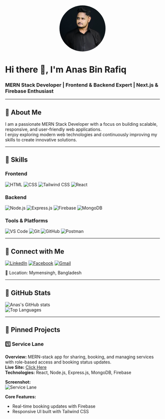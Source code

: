 <!-- Banner Image -->
<p align="center">
  <img src="./Image/anas.png" alt="Banner" width="150" style="border-radius:50%;">
</p>

# Hi there 👋, I'm Anas Bin Rafiq
### MERN Stack Developer | Frontend & Backend Expert | Next.js & Firebase Enthusiast

---

## 🔹 About Me
I am a passionate MERN Stack Developer with a focus on building scalable, responsive, and user-friendly web applications.  
I enjoy exploring modern web technologies and continuously improving my skills to create innovative solutions.  

---

## 🔹 Skills

### Frontend
![HTML](https://img.shields.io/badge/HTML-E34F26?style=for-the-badge&logo=html5&logoColor=white)
![CSS](https://img.shields.io/badge/CSS-1572B6?style=for-the-badge&logo=css3&logoColor=white)
![Tailwind CSS](https://img.shields.io/badge/Tailwind%20CSS-06B6D4?style=for-the-badge&logo=tailwind-css&logoColor=white)
![React](https://img.shields.io/badge/React-61DAFB?style=for-the-badge&logo=react&logoColor=black)

### Backend
![Node.js](https://img.shields.io/badge/Node.js-339933?style=for-the-badge&logo=node.js&logoColor=white)
![Express.js](https://img.shields.io/badge/Express.js-000000?style=for-the-badge&logo=express&logoColor=white)
![Firebase](https://img.shields.io/badge/Firebase-FFCA28?style=for-the-badge&logo=firebase&logoColor=black)
![MongoDB](https://img.shields.io/badge/MongoDB-47A248?style=for-the-badge&logo=mongodb&logoColor=white)

### Tools & Platforms
![VS Code](https://img.shields.io/badge/VS%20Code-007ACC?style=for-the-badge&logo=visual-studio-code&logoColor=white)
![Git](https://img.shields.io/badge/Git-F05032?style=for-the-badge&logo=git&logoColor=white)
![GitHub](https://img.shields.io/badge/GitHub-181717?style=for-the-badge&logo=github&logoColor=white)
![Postman](https://img.shields.io/badge/Postman-FF6C37?style=for-the-badge&logo=postman&logoColor=white)

---

## 🔹 Connect with Me
[![LinkedIn](https://img.shields.io/badge/LinkedIn-0A66C2?style=for-the-badge&logo=linkedin&logoColor=white)](https://www.linkedin.com/in/anas-bin-rafiq-284573371/)
[![Facebook](https://img.shields.io/badge/Facebook-1877F2?style=for-the-badge&logo=facebook&logoColor=white)](https://www.facebook.com/abr.anas.9/)
[![Gmail](https://img.shields.io/badge/Gmail-D14836?style=for-the-badge&logo=gmail&logoColor=white)](mailto:rafiqanas43@gmail.com)

📍 Location: Mymensingh, Bangladesh  

---

## 🔹 GitHub Stats
![Anas's GitHub stats](https://github-readme-stats.vercel.app/api?username=Anas011232&show_icons=true&theme=tokyonight)  
![Top Languages](https://github-readme-stats.vercel.app/api/top-langs/?username=Anas011232&layout=compact&theme=tokyonight)

---

## 🔹 Pinned Projects

### 1️⃣ Service Lane
**Overview:** MERN-stack app for sharing, booking, and managing services with role-based access and booking status updates.  
**Live Site:** [Click Here](https://aeleven-66e92.web.app/)  
**Technologies:** React, Node.js, Express.js, MongoDB, Firebase  

**Screenshot:**  
![Service Lane](./Image/Screenshot%202025-10-06%20153523.png)

**Core Features:** 

- Real-time booking updates with Firebase  
- Responsive UI built with Tailwind CSS  

